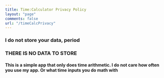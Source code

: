 ```yaml
---
title: Time:Calculator Privacy Policy
layout: "page"
comments: false
url: "/timeCalcPrivacy"
---
```


### I do not store your data, period

### THERE IS NO DATA TO STORE

#### This is a simple app that only does time arithmetic. I do not care how often you use my app. Or what time inputs you do math with